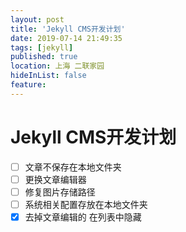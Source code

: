 ```yaml
---
layout: post
title: 'Jekyll CMS开发计划'
date: 2019-07-14 21:49:35
tags: [jekyll]
published: true
location: 上海 二联家园
hideInList: false
feature: 
---
```

# Jekyll CMS开发计划
- [ ] 文章不保存在本地文件夹
- [ ] 更换文章编辑器
- [ ] 修复图片存储路径
- [ ] 系统相关配置存放在本地文件夹
- [x] 去掉文章编辑的 在列表中隐藏
